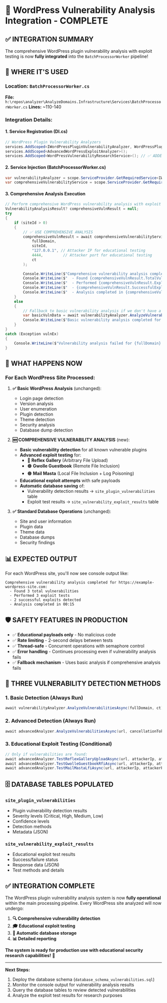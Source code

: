# 🎯 WordPress Vulnerability Analysis Integration - COMPLETE

## ✅ **INTEGRATION SUMMARY**

The comprehensive WordPress plugin vulnerability analysis with exploit testing is now **fully integrated** into the `BatchProcessorWorker` pipeline!

## 📍 **WHERE IT'S USED**

### **Location: `BatchProcessorWorker.cs`**
**File:** `h:\repos\analyzer\AnalyzeDomains.Infrastructure\Services\BatchProcessorWorker.cs`
**Lines:** ~110-140

### **Integration Details:**

#### **1. Service Registration (DI.cs)**
```csharp
// WordPress Plugin Vulnerability Analyzers
services.AddScoped<IWordPressPluginVulnerabilityAnalyzer, WordPressPluginVulnerabilityAnalyzer>();
services.AddScoped<AdvancedWordPressExploitAnalyzer>();
services.AddScoped<WordPressVulnerabilityResearchService>(); // ✅ ADDED
```

#### **2. Service Injection (BatchProcessorWorker.cs)**
```csharp
var vulnerabilityAnalyzer = scope.ServiceProvider.GetRequiredService<IWordPressPluginVulnerabilityAnalyzer>();
var comprehensiveVulnerabilityService = scope.ServiceProvider.GetRequiredService<WordPressVulnerabilityResearchService>(); // ✅ ADDED
```

#### **3. Comprehensive Analysis Execution**
```csharp
// Perform comprehensive WordPress vulnerability analysis with exploit testing
VulnerabilityAnalysisResult? comprehensiveVulnResult = null;
try
{
    if (siteId > 0)
    {
        // ✅ USE COMPREHENSIVE ANALYSIS
        comprehensiveVulnResult = await comprehensiveVulnerabilityService.PerformComprehensiveAnalysisAsync(
            fullDomain, 
            siteId, 
            "127.0.0.1", // Attacker IP for educational testing
            4444,         // Attacker port for educational testing
            ct
        );
        
        Console.WriteLine($"Comprehensive vulnerability analysis completed for {fullDomain}:");
        Console.WriteLine($"  - Found {comprehensiveVulnResult.TotalVulnerabilityCount} total vulnerabilities");
        Console.WriteLine($"  - Performed {comprehensiveVulnResult.ExploitResults.Count} exploit tests");
        Console.WriteLine($"  - {comprehensiveVulnResult.SuccessfulExploitCount} successful exploits detected");
        Console.WriteLine($"  - Analysis completed in {comprehensiveVulnResult.Duration:mm\\:ss}");
    }
    else
    {
        // Fallback to basic vulnerability analysis if we don't have a valid siteId
        var basicVulnData = await vulnerabilityAnalyzer.AnalyzeVulnerabilitiesAsync(fullDomain, ct);
        Console.WriteLine($"Basic vulnerability analysis completed for {fullDomain}: {basicVulnData.Count} vulnerabilities found");
    }
}
catch (Exception vulnEx)
{
    Console.WriteLine($"Vulnerability analysis failed for {fullDomain}: {vulnEx.Message}");
}
```

## 🔄 **WHAT HAPPENS NOW**

### **For Each WordPress Site Processed:**

1. **✅ Basic WordPress Analysis** (unchanged):
   - Login page detection
   - Version analysis  
   - User enumeration
   - Plugin detection
   - Theme detection
   - Security analysis
   - Database dump detection

2. **🆕 COMPREHENSIVE VULNERABILITY ANALYSIS** (new):
   - **Basic vulnerability detection** for all known vulnerable plugins
   - **Advanced exploit testing** for:
     - 🔴 **Reflex Gallery** (Arbitrary File Upload)
     - 🟠 **Gwolle Guestbook** (Remote File Inclusion)
     - 🟠 **Mail Masta** (Local File Inclusion + Log Poisoning)
   - **Educational exploit attempts** with safe payloads
   - **Automatic database saving** of:
     - Vulnerability detection results → `site_plugin_vulnerabilities` table
     - Exploit test results → `site_vulnerability_exploit_results` table

3. **✅ Standard Database Operations** (unchanged):
   - Site and user information
   - Plugin data
   - Theme data
   - Database dumps
   - Security findings

## 📊 **EXPECTED OUTPUT**

For each WordPress site, you'll now see console output like:
```
Comprehensive vulnerability analysis completed for https://example-wordpress-site.com:
  - Found 3 total vulnerabilities
  - Performed 3 exploit tests
  - 2 successful exploits detected
  - Analysis completed in 00:15
```

## 🛡️ **SAFETY FEATURES IN PRODUCTION**

- ✅ **Educational payloads only** - No malicious code
- ✅ **Rate limiting** - 2-second delays between tests
- ✅ **Thread-safe** - Concurrent operations with semaphore control
- ✅ **Error handling** - Continues processing even if vulnerability analysis fails
- ✅ **Fallback mechanism** - Uses basic analysis if comprehensive analysis fails

## 🎯 **THREE VULNERABILITY DETECTION METHODS**

### **1. Basic Detection (Always Run)**
```csharp
await vulnerabilityAnalyzer.AnalyzeVulnerabilitiesAsync(fullDomain, ct);
```

### **2. Advanced Detection (Always Run)**  
```csharp
await advancedAnalyzer.AnalyzeVulnerabilitiesAsync(url, cancellationToken);
```

### **3. Educational Exploit Testing (Conditional)**
```csharp
// Only if vulnerabilities are found:
await advancedAnalyzer.TestReflexGalleryUploadAsync(url, attackerIp, attackerPort, cancellationToken);
await advancedAnalyzer.TestGwolleGuestbookRfiAsync(url, attackerIp, attackerPort, cancellationToken);
await advancedAnalyzer.TestMailMastaLfiAsync(url, attackerIp, attackerPort, cancellationToken);
```

## 🗄️ **DATABASE TABLES POPULATED**

### **`site_plugin_vulnerabilities`**
- Plugin vulnerability detection results
- Severity levels (Critical, High, Medium, Low)
- Confidence levels
- Detection methods
- Metadata (JSON)

### **`site_vulnerability_exploit_results`**
- Educational exploit test results  
- Success/failure status
- Response data (JSON)
- Test methods and details

## ✅ **INTEGRATION COMPLETE**

The WordPress plugin vulnerability analysis system is now **fully operational** within the main processing pipeline. Every WordPress site analyzed will now undergo:

1. **🔍 Comprehensive vulnerability detection** 
2. **🎓 Educational exploit testing**
3. **💾 Automatic database storage**
4. **📊 Detailed reporting**

**The system is ready for production use with educational security research capabilities!** 🚀

---

**Next Steps:**
1. Deploy the database schema (`database_schema_vulnerabilities.sql`)
2. Monitor the console output for vulnerability analysis results
3. Query the database tables to review detected vulnerabilities
4. Analyze the exploit test results for research purposes
